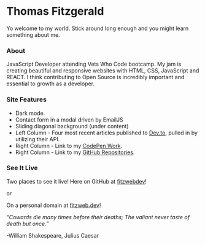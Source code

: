# Thomas Fitzgerald

Yo welcome to my world. Stick around long enough and you might learn something about me. 

### About
JavaScript Developer attending Vets Who Code bootcamp. My jam is creating beautiful and responsive websites with HTML, CSS, JavaScript and REACT. I think contributing to Open Source is incredibly important and essential to growth as a developer. 

### Site Features
+ Dark mode. 
+ Contact form in a modal driven by EmailJS
+ Sliding diagonal background (under content)
+ Left Column - Four most recent articles published to [Dev.to](https://dev.to/fitzwebdev), pulled in by utilizing their API. 
+ Right Column - Link to my [CodePen Work](https://codepen.io/fitzwebdev).
+ Right Column - Link to my [GitHub Repositories](https://github.com/fitzwebdev?tab=repositories).

### See It Live
Two places to see it live! 
Here on GitHub at [fitzwebdev](https://fitzwebdev.github.io/)!

or

On a personal domain at [fitzweb.dev](https://fitzweb.dev/)!




*“Cowards die many times before their deaths; The valiant never taste of death but once.”*

-William Shakespeare, Julius Caesar
